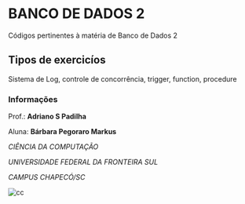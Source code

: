# BANCO DE DADOS 2

Códigos pertinentes à matéria de Banco de Dados 2

## Tipos de exercicíos

Sistema de Log, controle de concorrência, trigger, function, procedure

### Informações

Prof.: **Adriano S Padilha**

Aluna: **Bárbara Pegoraro Markus**

*CIÊNCIA DA COMPUTAÇÃO*

*UNIVERSIDADE FEDERAL DA FRONTEIRA SUL*

*CAMPUS CHAPECÓ/SC*

![cc](https://i.imgur.com/wdSPfgK.png)

